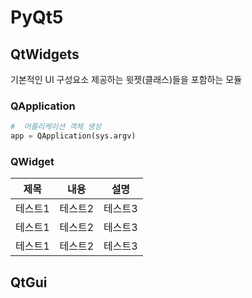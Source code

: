 # PyQt5
## QtWidgets
기본적인 UI 구성요소 제공하는 윗젯(클래스)들을 포함하는 모듈

### QApplication
```python
#  어플리케이션 객체 생성
app = QApplication(sys.argv)    
```

### QWidget
|제목|내용|설명|
|------|---|---|
|테스트1|테스트2|테스트3|
|테스트1|테스트2|테스트3|
|테스트1|테스트2|테스트3|
## QtGui
